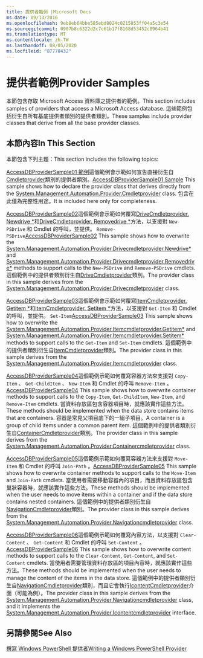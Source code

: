 ```yaml
---
title: 提供者範例 |Microsoft Docs
ms.date: 09/13/2016
ms.openlocfilehash: 9eb8eb64bbe585ebd8024c0215853ff04a5c3e54
ms.sourcegitcommit: 0907b8c6322d2c7c61b17f8168d53452c8964b41
ms.translationtype: MT
ms.contentlocale: zh-TW
ms.lasthandoff: 08/05/2020
ms.locfileid: "87778432"
---
```

# <a name="provider-samples"></a><span data-ttu-id="ded05-102">提供者範例</span><span class="sxs-lookup"><span data-stu-id="ded05-102">Provider Samples</span></span>

<span data-ttu-id="ded05-103">本節包含存取 Microsoft Access 資料庫之提供者的範例。</span><span class="sxs-lookup"><span data-stu-id="ded05-103">This section includes samples of providers that access a Microsoft Access database.</span></span> <span data-ttu-id="ded05-104">這些範例包括衍生自所有基底提供者類別的提供者類別。</span><span class="sxs-lookup"><span data-stu-id="ded05-104">These samples include provider classes that derive from all the base provider classes.</span></span>

## <a name="in-this-section"></a><span data-ttu-id="ded05-105">本節內容</span><span class="sxs-lookup"><span data-stu-id="ded05-105">In This Section</span></span>

<span data-ttu-id="ded05-106">本節包含下列主題：</span><span class="sxs-lookup"><span data-stu-id="ded05-106">This section includes the following topics:</span></span>

<span data-ttu-id="ded05-107">[AccessDBProviderSample01 範例](./accessdbprovidersample01.md)這個範例會示範如何宣告直接衍生自[Cmdletprovider](/dotnet/api/System.Management.Automation.Provider.CmdletProvider)類別的提供者類別。</span><span class="sxs-lookup"><span data-stu-id="ded05-107">[AccessDBProviderSample01 Sample](./accessdbprovidersample01.md) This sample shows how to declare the provider class that derives directly from the [System.Management.Automation.Provider.Cmdletprovider](/dotnet/api/System.Management.Automation.Provider.CmdletProvider) class.</span></span> <span data-ttu-id="ded05-108">包含在此僅為完整性用途。</span><span class="sxs-lookup"><span data-stu-id="ded05-108">It is included here only for completeness.</span></span>

<span data-ttu-id="ded05-109">[AccessDBProviderSample02](./accessdbprovidersample02.md)這個範例會示範如何覆寫[DriveCmdletprovider. Newdrive \*](/dotnet/api/System.Management.Automation.Provider.DriveCmdletProvider.NewDrive)和[DriveCmdletprovider. Removedrive \*](/dotnet/api/System.Management.Automation.Provider.DriveCmdletProvider.RemoveDrive)方法，以支援對 `New-PSDrive` 和 Cmdlet 的呼叫，並提供。 `Remove-PSDrive`</span><span class="sxs-lookup"><span data-stu-id="ded05-109">[AccessDBProviderSample02](./accessdbprovidersample02.md) This sample shows how to overwrite the [System.Management.Automation.Provider.Drivecmdletprovider.Newdrive\*](/dotnet/api/System.Management.Automation.Provider.DriveCmdletProvider.NewDrive) and [System.Management.Automation.Provider.Drivecmdletprovider.Removedrive\*](/dotnet/api/System.Management.Automation.Provider.DriveCmdletProvider.RemoveDrive) methods to support calls to the `New-PSDrive` and `Remove-PSDrive` cmdlets.</span></span> <span data-ttu-id="ded05-110">這個範例中的提供者類別衍生自[DriveCmdletprovider](/dotnet/api/System.Management.Automation.Provider.DriveCmdletProvider)類別。</span><span class="sxs-lookup"><span data-stu-id="ded05-110">The provider class in this sample derives from the [System.Management.Automation.Provider.Drivecmdletprovider](/dotnet/api/System.Management.Automation.Provider.DriveCmdletProvider) class.</span></span>

<span data-ttu-id="ded05-111">[AccessDBProviderSample03](./accessdbprovidersample03.md)這個範例會示範如何覆寫[ItemCmdletprovider. Getitem \*](/dotnet/api/System.Management.Automation.Provider.ItemCmdletProvider.GetItem)和[ItemCmdletprovider. Setitem \*](/dotnet/api/System.Management.Automation.Provider.ItemCmdletProvider.SetItem)方法，以支援對 `Get-Item` 和 Cmdlet 的呼叫，並提供。 `Set-Item`</span><span class="sxs-lookup"><span data-stu-id="ded05-111">[AccessDBProviderSample03](./accessdbprovidersample03.md) This sample shows how to overwrite the [System.Management.Automation.Provider.Itemcmdletprovider.Getitem\*](/dotnet/api/System.Management.Automation.Provider.ItemCmdletProvider.GetItem) and [System.Management.Automation.Provider.Itemcmdletprovider.Setitem\*](/dotnet/api/System.Management.Automation.Provider.ItemCmdletProvider.SetItem) methods to support calls to the `Get-Item` and `Set-Item` cmdlets.</span></span> <span data-ttu-id="ded05-112">這個範例中的提供者類別衍生自[ItemCmdletprovider](/dotnet/api/System.Management.Automation.Provider.ItemCmdletProvider)類別。</span><span class="sxs-lookup"><span data-stu-id="ded05-112">The provider class in this sample derives from the [System.Management.Automation.Provider.Itemcmdletprovider](/dotnet/api/System.Management.Automation.Provider.ItemCmdletProvider) class.</span></span>

<span data-ttu-id="ded05-113">[AccessDBProviderSample04](./accessdbprovidersample04.md)這個範例示範如何覆寫容器方法來支援對 `Copy-Item` 、 `Get-ChildItem` 、 `New-Item` 和 Cmdlet 的呼叫 `Remove-Item` 。</span><span class="sxs-lookup"><span data-stu-id="ded05-113">[AccessDBProviderSample04](./accessdbprovidersample04.md) This sample shows how to overwrite container methods to support calls to the `Copy-Item`, `Get-ChildItem`, `New-Item`, and `Remove-Item` cmdlets.</span></span> <span data-ttu-id="ded05-114">當資料存放區包含容器項目時，就應該實作這些方法。</span><span class="sxs-lookup"><span data-stu-id="ded05-114">These methods should be implemented when the data store contains items that are containers.</span></span> <span data-ttu-id="ded05-115">容器是常見父項目底下的一組子項目。</span><span class="sxs-lookup"><span data-stu-id="ded05-115">A container is a group of child items under a common parent item.</span></span> <span data-ttu-id="ded05-116">這個範例中的提供者類別衍生自[ContainerCmdletprovider](/dotnet/api/System.Management.Automation.Provider.ContainerCmdletProvider)類別。</span><span class="sxs-lookup"><span data-stu-id="ded05-116">The provider class in this sample derives from the [System.Management.Automation.Provider.Containercmdletprovider](/dotnet/api/System.Management.Automation.Provider.ContainerCmdletProvider) class.</span></span>

<span data-ttu-id="ded05-117">[AccessDBProviderSample05](./accessdbprovidersample05.md)這個範例示範如何覆寫容器方法來支援對 `Move-Item` 和 Cmdlet 的呼叫 `Join-Path` 。</span><span class="sxs-lookup"><span data-stu-id="ded05-117">[AccessDBProviderSample05](./accessdbprovidersample05.md) This sample shows how to overwrite container methods to support calls to the `Move-Item` and `Join-Path` cmdlets.</span></span> <span data-ttu-id="ded05-118">當使用者需要移動容器內的項目，而且資料存放區包含巢狀容器時，就應該實作這些方法。</span><span class="sxs-lookup"><span data-stu-id="ded05-118">These methods should be implemented when the user needs to move items within a container and if the data store contains nested containers.</span></span> <span data-ttu-id="ded05-119">這個範例中的提供者類別衍生自[NavigationCmdletprovider](/dotnet/api/System.Management.Automation.Provider.NavigationCmdletProvider)類別。</span><span class="sxs-lookup"><span data-stu-id="ded05-119">The provider class in this sample derives from the [System.Management.Automation.Provider.Navigationcmdletprovider](/dotnet/api/System.Management.Automation.Provider.NavigationCmdletProvider) class.</span></span>

<span data-ttu-id="ded05-120">[AccessDBProviderSample06](./accessdbprovidersample06.md)這個範例示範如何覆寫內容方法，以支援對 `Clear-Content` 、 `Get-Content` 和 Cmdlet 的呼叫 `Set-Content` 。</span><span class="sxs-lookup"><span data-stu-id="ded05-120">[AccessDBProviderSample06](./accessdbprovidersample06.md) This sample shows how to overwrite content methods to support calls to the `Clear-Content`, `Get-Content`, and `Set-Content` cmdlets.</span></span> <span data-ttu-id="ded05-121">當使用者需要管理資料存放區的項目內容時，就應該實作這些方法。</span><span class="sxs-lookup"><span data-stu-id="ded05-121">These methods should be implemented when the user needs to manage the content of the items in the data store.</span></span> <span data-ttu-id="ded05-122">這個範例中的提供者類別衍生自[NavigationCmdletprovider](/dotnet/api/System.Management.Automation.Provider.NavigationCmdletProvider)類別，而且它會執行[IcontentCmdletprovider](/dotnet/api/System.Management.Automation.Provider.IContentCmdletProvider)介面（可能為例）。</span><span class="sxs-lookup"><span data-stu-id="ded05-122">The provider class in this sample derives from the [System.Management.Automation.Provider.Navigationcmdletprovider](/dotnet/api/System.Management.Automation.Provider.NavigationCmdletProvider) class, and it implements the [System.Management.Automation.Provider.Icontentcmdletprovider](/dotnet/api/System.Management.Automation.Provider.IContentCmdletProvider) interface.</span></span>

## <a name="see-also"></a><span data-ttu-id="ded05-123">另請參閱</span><span class="sxs-lookup"><span data-stu-id="ded05-123">See Also</span></span>

[<span data-ttu-id="ded05-124">撰寫 Windows PowerShell 提供者</span><span class="sxs-lookup"><span data-stu-id="ded05-124">Writing a Windows PowerShell Provider</span></span>](./writing-a-windows-powershell-provider.md)
